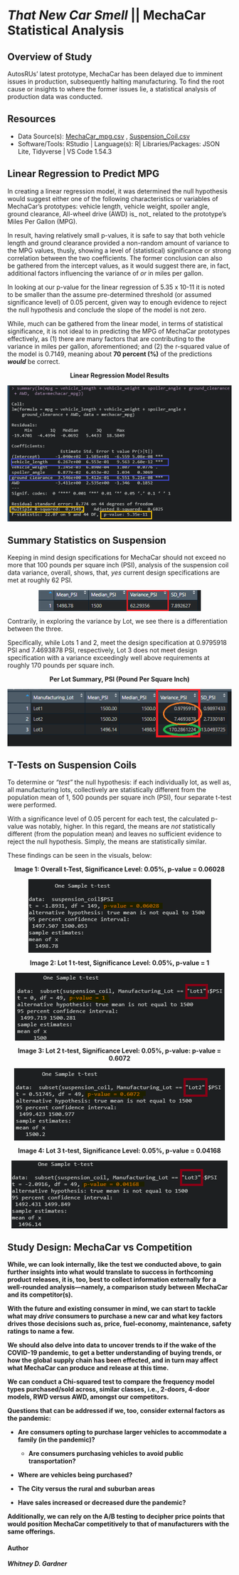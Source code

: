 # _That New Car Smell_ ||  MechaCar Statistical Analysis

## Overview of Study

AutosRUs’ latest prototype, MechaCar has been delayed due to imminent issues in production, subsequently halting manufacturing. 
To find the root cause or insights to where the former issues lie, a statistical analysis of production data was conducted. 

## Resources 

* Data Source(s): [MechaCar_mpg.csv](https://github.com/SoWhitIs/MechaCar_Statistical_Analysis/blob/50d310dd8bead3f4418d4d4e1287b152a3aed759/MechaCar_mpg.csv) , [Suspension_Coil.csv](https://github.com/SoWhitIs/MechaCar_Statistical_Analysis/blob/50d310dd8bead3f4418d4d4e1287b152a3aed759/Suspension_Coil.csv)
* Software/Tools: RStudio | Language(s): R| Libraries/Packages: JSON Lite, Tidyverse | VS Code 1.54.3

## Linear Regression to Predict MPG

In creating a linear regression model, it was determined the null hypothesis would suggest either one of the following characteristics or variables of MechaCar’s prototypes: vehicle length, vehicle weight, spoiler angle, ground clearance, All-wheel drive (AWD) is_ not_ related to the prototype’s Miles Per Gallon (MPG). 

In result, having relatively small p-values, it is safe to say that both vehicle length and ground clearance provided a non-random amount of variance to the MPG values, thusly, showing a level of (statistical) significance or strong correlation between the two coefficients. The former conclusion can also be gathered from the intercept values, as it would suggest there are, in fact, additional factors influencing the variance of _or_ in miles per gallon.

In looking at our p-value for the linear regression of 5.35 x 10-11   it is noted to be smaller than the assume pre-determined threshold (or assumed significance level) of 0.05 percent, given way to enough evidence to reject the null hypothesis and conclude the slope of the model is not zero. 

While, much can be gathered from the linear model, in terms of statistical significance, it is not ideal to in predicting the MPG of MechaCar prototypes effectively, as (1) there are many factors that are contributing to the variance in miles per gallon, aforementioned; and (2) the r-squared value of the model is 0.7149, meaning about **70 percent (%)** of the predictions _**would**_ be correct.
                  
<p align="center"> <b>Linear Regression Model Results</b> 
 </p>
<p align="center">
 <img align="center" src="images/summary_p-value_r_squared_value_D1.png">
 </p>

## Summary Statistics on Suspension
Keeping in mind design specifications for MechaCar should not exceed no more that 100 pounds per square inch (PSI), analysis of the suspension coil data variance, overall, shows, that, _yes_ current design specifications are met at roughly 62 PSI. 
<p align="center"> <bTotal Summary, PSI (Pound Per Square Inch)</b> 
 </p>
<p align="center">
 <img align="center" src="images/total_summary_PSI.png">
 </p>

  
Contrarily, in exploring the variance by Lot, we see there is a differentiation between the three. 

Specifically, while Lots 1 and 2, meet the design specification at 0.9795918 PSI and 7.4693878 PSI, respectively, Lot 3 does not meet design specification with a variance exceedingly well above requirements at roughly 170 pounds per square inch.

<p align="center"> <b>Per Lot Summary, PSI (Pound Per Square Inch)</b> 
 </p>
<p align="center"> 
 <img align="center" src="images/lot_summaryPSI.png">
 </p>


## T-Tests on Suspension Coils

To determine or _“test”_  the null hypothesis: if each individually lot, as well as, all manufacturing lots, collectively are statistically different from the population mean of 1, 500 pounds per square inch (PSI), four separate t-test were performed. 

With a significance level of 0.05 percent for each test, the calculated p-value was notably, higher. In this regard, the means are _not_ statistically different (from the population mean) and leaves no sufficient evidence to reject the null hypothesis. Simply, the means are statistically similar. 

These findings can be seen in the visuals, below:

<p align="center"> <b>Image 1: Overall t-Test, Significance Level: 0.05%, p-value = 0.06028</b> 
 </p>
<p align="center">
  <img align="center" src="images/one_sample_t_test.png">
 </p>

<p align="center"> <b>Image 2: Lot 1 t-test, Significance Level: 0.05%, p-value = 1</b>
 </p>
 <p align="center">
<img align="center" src="images/Lot_1_t-test.png">
 </p>

<p align="center"> <b>Image 3: Lot 2 t-test, Significance Level: 0.05%, p-value: p-value = 0.6072<b>
 </p>
 <p align="center"> 
 <img align="center" src="images/Lot_2_t-test.png">
 </p>

<p align="center"> <b>Image 4: Lot 3 t-test, Significance Level: 0.05%, p-value = 0.04168</b>
 </p>
 <p align="center">
 <img align="center" src="images/Lot_3_t-test.png">
 </p>
 
## Study Design: MechaCar vs Competition 

While, we can look internally, like the test we conducted above, to gain further insights into what would translate to success in  forthcoming product releases, it is, too,  best to collect information externally for a well-rounded analysis—namely, a comparison study between MechaCar and its competitor(s).

With the future and existing consumer in mind, we can start to tackle what may _drive_ consumers to purchase a new car and what key factors drives those decisions such as, price, fuel-economy, maintenance, safety ratings to name a few. 

We should also delve into data to uncover trends to if the wake of the COVID-19 pandemic, to get a better understanding of buying trends, or how the global supply chain has been effected, and in turn may affect what MechaCar can produce and release at this time.  

We can conduct a Chi-squared test to compare the frequency model types purchased/sold across, similar classes, i.e., 2-doors, 4-door models, RWD versus AWD, amongst our competitors. 

Questions that can be addressed if we, too, consider external factors as the pandemic:

 *  Are consumers opting to purchase larger vehicles to accommodate a family (in the pandemic)?
    *   Are consumers purchasing vehicles to avoid public transportation?
* Where are vehicles being purchased?

* The City versus the rural and suburban areas

* Have sales increased or decreased dure the pandemic? 

Additionally, we can rely on the A/B testing to decipher price points that would position MechaCar competitively to that of manufacturers with the same offerings. 

#### Author 

_Whitney D. Gardner_










 
